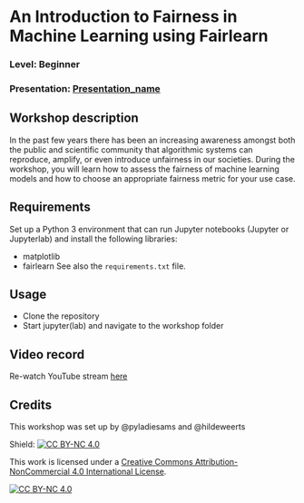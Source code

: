
# An Introduction to Fairness in Machine Learning using Fairlearn
### Level: Beginner 
### Presentation: [Presentation_name](workshop/Presentation_template.pptx)

## Workshop description
In the past few years there has been an increasing awareness amongst both the public and scientific community that algorithmic systems can reproduce, amplify, or even introduce unfairness in our societies. During the workshop, you will learn how to assess the fairness of machine learning models and how to choose an appropriate fairness metric for your use case.

## Requirements
Set up a Python 3 environment that can run Jupyter notebooks (Jupyter or Jupyterlab) and install the following libraries:
* matplotlib
* fairlearn
See also the `requirements.txt` file.

## Usage
* Clone the repository
* Start jupyter(lab) and navigate to the workshop folder

## Video record
Re-watch YouTube stream [here](link)

## Credits
This workshop was set up by @pyladiesams and @hildeweerts

Shield: [![CC BY-NC 4.0][cc-by-nc-shield]][cc-by-nc]

This work is licensed under a
[Creative Commons Attribution-NonCommercial 4.0 International License][cc-by-nc].

[![CC BY-NC 4.0][cc-by-nc-image]][cc-by-nc]

[cc-by-nc]: http://creativecommons.org/licenses/by-nc/4.0/
[cc-by-nc-image]: https://licensebuttons.net/l/by-nc/4.0/88x31.png
[cc-by-nc-shield]: https://img.shields.io/badge/License-CC%20BY--NC%204.0-lightgrey.svg